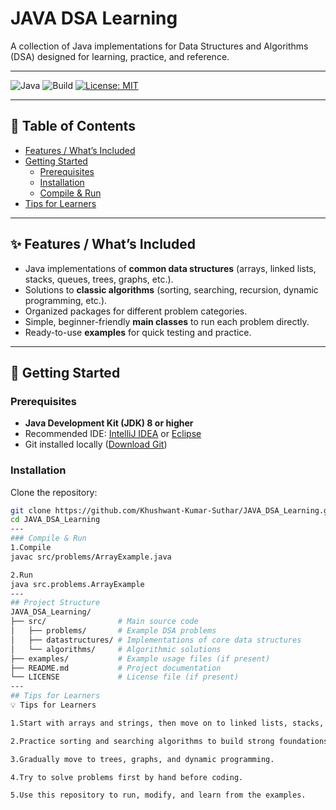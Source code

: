 # JAVA DSA Learning

A collection of Java implementations for Data Structures and Algorithms (DSA) designed for learning, practice, and reference.

---

![Java](https://img.shields.io/badge/Language-Java-orange)
![Build](https://img.shields.io/badge/build-passing-brightgreen)
[![License: MIT](https://img.shields.io/badge/License-MIT-blue.svg)](LICENSE)

---

## 📑 Table of Contents
- [Features / What’s Included](#-features--whats-included)
- [Getting Started](#-getting-started)
  - [Prerequisites](#prerequisites)
  - [Installation](#installation)
  - [Compile & Run](#compile--run)
- [Tips for Learners](#-tips-for-learners)

---

## ✨ Features / What’s Included
- Java implementations of **common data structures** (arrays, linked lists, stacks, queues, trees, graphs, etc.).
- Solutions to **classic algorithms** (sorting, searching, recursion, dynamic programming, etc.).
- Organized packages for different problem categories.
- Simple, beginner-friendly **main classes** to run each problem directly.
- Ready-to-use **examples** for quick testing and practice.

---

## 🚀 Getting Started

### Prerequisites
- **Java Development Kit (JDK) 8 or higher**
- Recommended IDE: [IntelliJ IDEA](https://www.jetbrains.com/idea/) or [Eclipse](https://www.eclipse.org/)
- Git installed locally ([Download Git](https://git-scm.com/downloads))

### Installation
Clone the repository:
```bash
git clone https://github.com/Khushwant-Kumar-Suthar/JAVA_DSA_Learning.git
cd JAVA_DSA_Learning
---
### Compile & Run
1.Compile
javac src/problems/ArrayExample.java

2.Run
java src.problems.ArrayExample
---
## Project Structure
JAVA_DSA_Learning/
├── src/                # Main source code
│   ├── problems/       # Example DSA problems
│   ├── datastructures/ # Implementations of core data structures
│   └── algorithms/     # Algorithmic solutions
├── examples/           # Example usage files (if present)
├── README.md           # Project documentation
└── LICENSE             # License file (if present)
---
## Tips for Learners
💡 Tips for Learners

1.Start with arrays and strings, then move on to linked lists, stacks, and queues.

2.Practice sorting and searching algorithms to build strong foundations.

3.Gradually move to trees, graphs, and dynamic programming.

4.Try to solve problems first by hand before coding.

5.Use this repository to run, modify, and learn from the examples.
